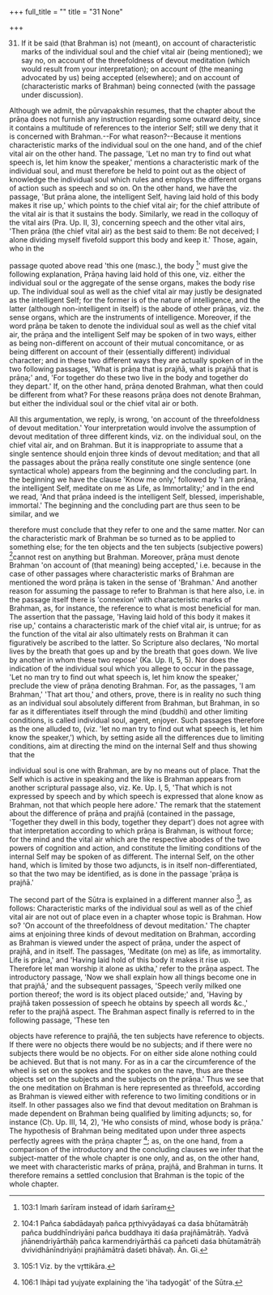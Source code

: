 +++
full_title = ""
title = "31 None"

+++


31. If it be said (that Brahman is) not (meant), on account of characteristic marks of the individual soul and the chief vital air (being mentioned); we say no, on account of the threefoldness of devout meditation (which would result from your interpretation); on account of (the meaning advocated by us) being accepted (elsewhere); and on account of (characteristic marks of Brahman) being connected (with the passage under discussion).

Although we admit, the pūrvapakshin resumes, that the chapter about the prāṇa does not furnish any instruction regarding some outward deity, since it contains a multitude of references to the interior Self; still we deny that it is concerned with Brahman.--For what reason?--Because it mentions characteristic marks of the individual soul on the one hand, and of the chief vital air on the other hand. The passage, 'Let no man try to find out what speech is, let him know the speaker,' mentions a characteristic mark of the individual soul, and must therefore be held to point out as the object of knowledge the individual soul which rules and employs the different organs of action such as speech and so on. On the other hand, we have the passage, 'But prāṇa alone, the intelligent Self, having laid hold of this body makes it rise up,' which points to the chief vital air; for the chief attribute of the vital air is that it sustains the body. Similarly, we read in the colloquy of the vital airs (Pra. Up. II, 3), concerning speech and the other vital airs, 'Then prāṇa (the chief vital air) as the best said to them: Be not deceived; I alone dividing myself fivefold support this body and keep it.' Those, again, who in the

passage quoted above read 'this one (masc.), the body [^fn_136]' must give the following explanation, Prāṇa having laid hold of this one, viz. either the individual soul or the aggregate of the sense organs, makes the body rise up. The individual soul as well as the chief vital air may justly be designated as the intelligent Self; for the former is of the nature of intelligence, and the latter (although non-intelligent in itself) is the abode of other prāṇas, viz. the sense organs, which are the instruments of intelligence. Moreover, if the word prāṇa be taken to denote the individual soul as well as the chief vital air, the prāṇa and the intelligent Self may be spoken of in two ways, either as being non-different on account of their mutual concomitance, or as being different on account of their (essentially different) individual character; and in these two different ways they are actually spoken of in the two following passages, 'What is prāṇa that is prajñā, what is prajñā that is prāṇa;' and, 'For together do these two live in the body and together do they depart.' If, on the other hand, prāṇa denoted Brahman, what then could be different from what? For these reasons prāṇa does not denote Brahman, but either the individual soul or the chief vital air or both.

[^fn_136]: 103:1 Imaṁ śarīram instead of idaṁ śarīram

All this argumentation, we reply, is wrong, 'on account of the threefoldness of devout meditation.' Your interpretation would involve the assumption of devout meditation of three different kinds, viz. on the individual soul, on the chief vital air, and on Brahman. But it is inappropriate to assume that a single sentence should enjoin three kinds of devout meditation; and that all the passages about the prāṇa really constitute one single sentence (one syntactical whole) appears from the beginning and the concluding part. In the beginning we have the clause 'Know me only,' followed by 'I am prāṇa, the intelligent Self, meditate on me as Life, as Immortality;' and in the end we read, 'And that prāṇa indeed is the intelligent Self, blessed, imperishable, immortal.' The beginning and the concluding part are thus seen to be similar, and we

therefore must conclude that they refer to one and the same matter. Nor can the characteristic mark of Brahman be so turned as to be applied to something else; for the ten objects and the ten subjects (subjective powers) [^fn_137]cannot rest on anything but Brahman. Moreover, prāṇa must denote Brahman 'on account of (that meaning) being accepted,' i.e. because in the case of other passages where characteristic marks of Brahman are mentioned the word prāṇa is taken in the sense of 'Brahman.' And another reason for assuming the passage to refer to Brahman is that here also, i.e. in the passage itself there is 'connexion' with characteristic marks of Brahman, as, for instance, the reference to what is most beneficial for man. The assertion that the passage, 'Having laid hold of this body it makes it rise up,' contains a characteristic mark of the chief vital air, is untrue; for as the function of the vital air also ultimately rests on Brahman it can figuratively be ascribed to the latter. So Scripture also declares, 'No mortal lives by the breath that goes up and by the breath that goes down. We live by another in whom these two repose' (Ka. Up. II, 5, 5). Nor does the indication of the individual soul which you allege to occur in the passage, 'Let no man try to find out what speech is, let him know the speaker,' preclude the view of prāṇa denoting Brahman. For, as the passages, 'I am Brahman,' 'That art thou,' and others, prove, there is in reality no such thing as an individual soul absolutely different from Brahman, but Brahman, in so far as it differentiates itself through the mind (buddhi) and other limiting conditions, is called individual soul, agent, enjoyer. Such passages therefore as the one alluded to, (viz. 'let no man try to find out what speech is, let him know the speaker,') which, by setting aside all the differences due to limiting conditions, aim at directing the mind on the internal Self and thus showing that the

[^fn_137]: 104:1 Pañca śabdādayaḥ pañca pr̥thivyādayaś ca daśa bhūtamātrāḥ pañca buddhīndriyāṇi pañca buddhaya iti daśa prajñāmātrāḥ. Yadvā jñānendriyārthāḥ pañca karmendriyārthāś ca pañceti daśa bhūtamātrāḥ dvividhānīndriyāṇi prajñāmātrā daśeti bhāvaḥ. Ān. Gi.

individual soul is one with Brahman, are by no means out of place. That the Self which is active in speaking and the like is Brahman appears from another scriptural passage also, viz. Ke. Up. I, 5, 'That which is not expressed by speech and by which speech is expressed that alone know as Brahman, not that which people here adore.' The remark that the statement about the difference of prāṇa and prajñā (contained in the passage, 'Together they dwell in this body, together they depart') does not agree with that interpretation according to which prāṇa is Brahman, is without force; for the mind and the vital air which are the respective abodes of the two powers of cognition and action, and constitute the limiting conditions of the internal Self may be spoken of as different. The internal Self, on the other hand, which is limited by those two adjuncts, is in itself non-differentiated, so that the two may be identified, as is done in the passage 'prāṇa is prajñā.'

The second part of the Sūtra is explained in a different manner also [^fn_138], as follows: Characteristic marks of the individual soul as well as of the chief vital air are not out of place even in a chapter whose topic is Brahman. How so? 'On account of the threefoldness of devout meditation.' The chapter aims at enjoining three kinds of devout meditation on Brahman, according as Brahman is viewed under the aspect of prāṇa, under the aspect of prajñā, and in itself. The passages, 'Meditate (on me) as life, as immortality. Life is prāṇa,' and 'Having laid hold of this body it makes it rise up. Therefore let man worship it alone as uktha,' refer to the prāṇa aspect. The introductory passage, 'Now we shall explain how all things become one in that prajñā,' and the subsequent passages, 'Speech verily milked one portion thereof; the word is its object placed outside;' and, 'Having by prajñā taken possession of speech he obtains by speech all words &c.,' refer to the prajñā aspect. The Brahman aspect finally is referred to in the following passage, 'These ten

[^fn_138]: 105:1 Viz. by the vr̥ttikāra.

objects have reference to prajñā, the ten subjects have reference to objects. If there were no objects there would be no subjects; and if there were no subjects there would be no objects. For on either side alone nothing could be achieved. But that is not many. For as in a car the circumference of the wheel is set on the spokes and the spokes on the nave, thus are these objects set on the subjects and the subjects on the prāṇa.' Thus we see that the one meditation on Brahman is here represented as threefold, according as Brahman is viewed either with reference to two limiting conditions or in itself. In other passages also we find that devout meditation on Brahman is made dependent on Brahman being qualified by limiting adjuncts; so, for instance (Cḥ. Up. III, 14, 2), 'He who consists of mind, whose body is prāṇa.' The hypothesis of Brahman being meditated upon under three aspects perfectly agrees with the prāṇa chapter [^fn_139]; as, on the one hand, from a comparison of the introductory and the concluding clauses we infer that the subject-matter of the whole chapter is one only, and as, on the other hand, we meet with characteristic marks of prāṇa, prajñā, and Brahman in turns. It therefore remains a settled conclusion that Brahman is the topic of the whole chapter.

[^fn_139]: 106:1 Ihāpi tad yujyate explaining the 'iha tadyogāt' of the Sūtra.


